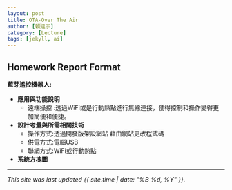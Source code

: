 ```yaml
---
layout: post
title: OTA-Over The Air
author: [賴建宇]
category: [Lecture]
tags: [jekyll, ai]
---
```

## Homework Report Format
**藍芽遙控機器人:**<br>
* **應用與功能說明**<br>
  - 遠端操控 :透過WiFi或是行動熱點進行無線連接，使得控制和操作變得更加簡便和便捷。
* **設計考量與所需相關技術**
  - 操作方式:透過開發版架設網站 藉由網站更改程式碼
  - 供電方式:電腦USB
  - 聯網方式:WiFi或行動熱點
* **系統方塊圖**<br>
---
*This site was last updated {{ site.time | date: "%B %d, %Y" }}.*


